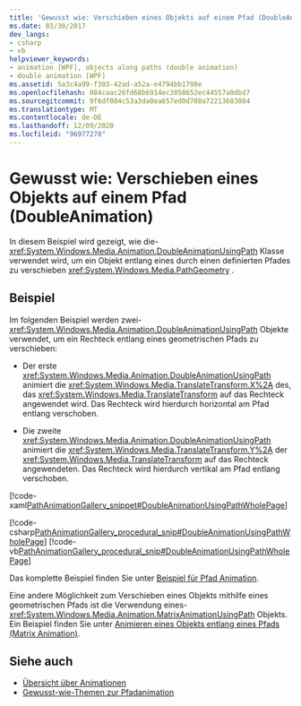 ```yaml
---
title: 'Gewusst wie: Verschieben eines Objekts auf einem Pfad (DoubleAnimation)'
ms.date: 03/30/2017
dev_langs:
- csharp
- vb
helpviewer_keywords:
- animation [WPF], objects along paths (double animation)
- double animation [WPF]
ms.assetid: 5a3c4a99-f303-42ad-a52a-e4794bb1798e
ms.openlocfilehash: 084caac26fd68b6914ec3858652ec44557a0dbd7
ms.sourcegitcommit: 9f6df084c53a3da0ea657ed0d708a72213683084
ms.translationtype: MT
ms.contentlocale: de-DE
ms.lasthandoff: 12/09/2020
ms.locfileid: "96977278"
---
```

# <a name="how-to-animate-an-object-along-a-path-double-animation"></a>Gewusst wie: Verschieben eines Objekts auf einem Pfad (DoubleAnimation)
In diesem Beispiel wird gezeigt, wie die- <xref:System.Windows.Media.Animation.DoubleAnimationUsingPath> Klasse verwendet wird, um ein Objekt entlang eines durch einen definierten Pfades zu verschieben <xref:System.Windows.Media.PathGeometry> .  
  
## <a name="example"></a>Beispiel  
 Im folgenden Beispiel werden zwei- <xref:System.Windows.Media.Animation.DoubleAnimationUsingPath> Objekte verwendet, um ein Rechteck entlang eines geometrischen Pfads zu verschieben:  
  
- Der erste <xref:System.Windows.Media.Animation.DoubleAnimationUsingPath> animiert die <xref:System.Windows.Media.TranslateTransform.X%2A> des, das <xref:System.Windows.Media.TranslateTransform> auf das Rechteck angewendet wird. Das Rechteck wird hierdurch horizontal am Pfad entlang verschoben.  
  
- Die zweite <xref:System.Windows.Media.Animation.DoubleAnimationUsingPath> animiert die <xref:System.Windows.Media.TranslateTransform.Y%2A> der <xref:System.Windows.Media.TranslateTransform> auf das Rechteck angewendeten. Das Rechteck wird hierdurch vertikal am Pfad entlang verschoben.  
  
 [!code-xaml[PathAnimationGallery_snippet#DoubleAnimationUsingPathWholePage](~/samples/snippets/csharp/VS_Snippets_Wpf/PathAnimationGallery_snippet/CS/doubleanimationusingpathexample.xaml#doubleanimationusingpathwholepage)]  
  
 [!code-csharp[PathAnimationGallery_procedural_snip#DoubleAnimationUsingPathWholePage](~/samples/snippets/csharp/VS_Snippets_Wpf/PathAnimationGallery_procedural_snip/CSharp/DoubleAnimationUsingPathExample.cs#doubleanimationusingpathwholepage)]
 [!code-vb[PathAnimationGallery_procedural_snip#DoubleAnimationUsingPathWholePage](~/samples/snippets/visualbasic/VS_Snippets_Wpf/PathAnimationGallery_procedural_snip/VisualBasic/DoubleAnimationUsingPathExample.vb#doubleanimationusingpathwholepage)]  
  
 Das komplette Beispiel finden Sie unter [Beispiel für Pfad Animation](https://github.com/Microsoft/WPF-Samples/tree/master/Animation/PathAnimations).  
  
 Eine andere Möglichkeit zum Verschieben eines Objekts mithilfe eines geometrischen Pfads ist die Verwendung eines- <xref:System.Windows.Media.Animation.MatrixAnimationUsingPath> Objekts. Ein Beispiel finden Sie unter [Animieren eines Objekts entlang eines Pfads (Matrix Animation)](how-to-animate-an-object-along-a-path-matrix-animation.md).  
  
## <a name="see-also"></a>Siehe auch

- [Übersicht über Animationen](animation-overview.md)
- [Gewusst-wie-Themen zur Pfadanimation](path-animation-how-to-topics.md)
